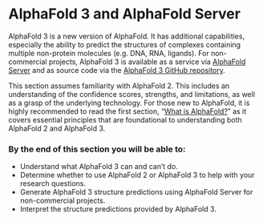 # AlphaFold 3 and AlphaFold Server

AlphaFold 3 is a new version of AlphaFold. It has additional capabilities, especially the ability to predict the structures of complexes containing multiple non-protein molecules (e.g. DNA, RNA, ligands). For non-commercial projects, AlphaFold 3 is available as a service via [AlphaFold Server](https://alphafoldserver.com/) and as source code via the [AlphaFold 3 GitHub repository](https://github.com/google-deepmind/alphafold3).

This section assumes familiarity with AlphaFold 2. This includes an understanding of the confidence scores, strengths, and limitations, as well as a grasp of the underlying technology. For those new to AlphaFold, it is highly recommended to read the first section, “[What is AlphaFold?](https://www.ebi.ac.uk/training/online/courses/alphafold/an-introductory-guide-to-its-strengths-and-limitations/what-is-alphafold/)” as it covers essential principles that are foundational to understanding both AlphaFold 2 and AlphaFold 3.

### By the end of this section you will be able to:

* Understand what AlphaFold 3 can and can’t do.
* Determine whether to use AlphaFold 2 or AlphaFold 3 to help with your research questions.
* Generate AlphaFold 3 structure predictions using AlphaFold Server for non-commercial projects.
* Interpret the structure predictions provided by AlphaFold 3.